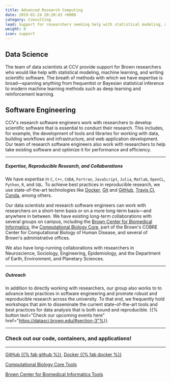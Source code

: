 ```yaml
---
title: Advanced Research Computing
date: 2019-01-24 20:20:43 +0000
category: Consulting
lead: Support for researchers seeking help with statistical modeling, machine learning, data mining, data visualization, and software engineering
weight: 0
icon: support
---
```


## Data Science

The team of data scientists at CCV provide support for Brown researchers who would like help with statistical modeling, machine learning, and writing scientific software.
The breath of methods with which we have expertise is broad—spanning anything from frequentist or Bayesian statistical inference to modern machine learning methods such as deep learning and reinforcement learning.

## Software Engineering

CCV's research software engineers work with researchers to develop scientific software that is essential to conduct their research. This includes, for example, the development of tools and libraries for working with data, building workflows and infrastructure, and web application development. Our team of research software engineers also work with researchers to help take existing software and optimize it for performance and efficiency.

----

##### Expertise, Reproducible Research, and Collaborations  



We have expertise in `C`, `C++`, `CUDA`, `Fortran`, `JavaScript`, `Julia`, `Matlab`, `OpenCL`, `Python`, `R`, and `SQL`. To achieve best practices in reproducible research, we use state-of-the-art technologies like [Docker](https://docker.com), [Git](https://git-scm.com/) and [GitHub](https://github.com), [Travis CI](https://travis-ci.org), [Conda](https://conda.io), among others.

Our data scientists and research software engineers can work with researchers on a short-term basis or on a more long-term basis—and anywhere in between. We have existing long-term collaborations with several groups on campus, including the [Brown Center for Biomedical Informatics](https://bcbi.brown.edu), the [Computational Biology Core](http://cbc.brown.edu), part of the Brown's COBRE Center for Computational Biology of Human Disease, and several of Brown's administrative offices.

We also have long-running collaborations with researchers in Neuroscience, Sociology, Engineering, Epidemiology, and the Department of Earth, Environment, and Planetary Sciences.

------
##### Outreach

In addition to directly working with researchers, our group also works to to advance best practices in software engineering and promote robust and reproducible research across the university. To that end, we frequently hold workshops that aim to disseminate the current state-of-the-art tools and best practices for data analysis that is both sound and reproducible.
{{% button text="Check our upcoming events here" href="https://datasci.brown.edu/#section-3"%}}


-------
### Check out our code, containers, and applications!
-------

[GitHub {{% fab github %}}](https://github.com/brown-ccv), [Docker {{% fab docker %}}](https://hub.docker.com/u/browndatasci)


[Computational Biology Core Tools](https://compbiocore.github.io)

[Brown Center for Biomedical Informatics Tools](https://bcbi.brown.edu)

